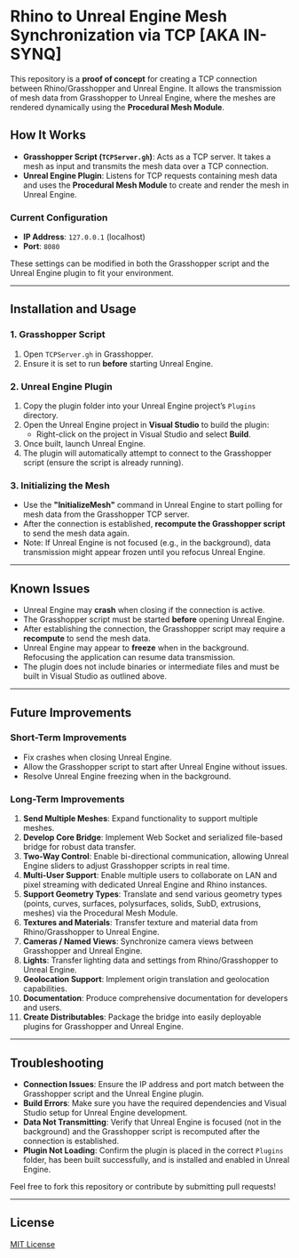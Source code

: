 # Rhino to Unreal Engine Mesh Synchronization via TCP [AKA IN-SYNQ]

This repository is a **proof of concept** for creating a TCP connection between Rhino/Grasshopper and Unreal Engine. It allows the transmission of mesh data from Grasshopper to Unreal Engine, where the meshes are rendered dynamically using the **Procedural Mesh Module**.

## How It Works

- **Grasshopper Script (`TCPServer.gh`)**: Acts as a TCP server. It takes a mesh as input and transmits the mesh data over a TCP connection.
- **Unreal Engine Plugin**: Listens for TCP requests containing mesh data and uses the **Procedural Mesh Module** to create and render the mesh in Unreal Engine.

### Current Configuration
- **IP Address**: `127.0.0.1` (localhost)
- **Port**: `8080`

These settings can be modified in both the Grasshopper script and the Unreal Engine plugin to fit your environment.

---

## Installation and Usage

### 1. Grasshopper Script
1. Open `TCPServer.gh` in Grasshopper.
2. Ensure it is set to run **before** starting Unreal Engine.

### 2. Unreal Engine Plugin
1. Copy the plugin folder into your Unreal Engine project’s `Plugins` directory.
2. Open the Unreal Engine project in **Visual Studio** to build the plugin:
   - Right-click on the project in Visual Studio and select **Build**.
3. Once built, launch Unreal Engine.
4. The plugin will automatically attempt to connect to the Grasshopper script (ensure the script is already running).

### 3. Initializing the Mesh
- Use the **"InitializeMesh"** command in Unreal Engine to start polling for mesh data from the Grasshopper TCP server.
- After the connection is established, **recompute the Grasshopper script** to send the mesh data again.
- Note: If Unreal Engine is not focused (e.g., in the background), data transmission might appear frozen until you refocus Unreal Engine.

---

## Known Issues
- Unreal Engine may **crash** when closing if the connection is active.
- The Grasshopper script must be started **before** opening Unreal Engine.
- After establishing the connection, the Grasshopper script may require a **recompute** to send the mesh data.
- Unreal Engine may appear to **freeze** when in the background. Refocusing the application can resume data transmission.
- The plugin does not include binaries or intermediate files and must be built in Visual Studio as outlined above.

---

## Future Improvements

### Short-Term Improvements
- Fix crashes when closing Unreal Engine.
- Allow the Grasshopper script to start after Unreal Engine without issues.
- Resolve Unreal Engine freezing when in the background.

### Long-Term Improvements
1. **Send Multiple Meshes**: Expand functionality to support multiple meshes.
2. **Develop Core Bridge**: Implement Web Socket and serialized file-based bridge for robust data transfer.
3. **Two-Way Control**: Enable bi-directional communication, allowing Unreal Engine sliders to adjust Grasshopper scripts in real time.
4. **Multi-User Support**: Enable multiple users to collaborate on LAN and pixel streaming with dedicated Unreal Engine and Rhino instances.
5. **Support Geometry Types**: Translate and send various geometry types (points, curves, surfaces, polysurfaces, solids, SubD, extrusions, meshes) via the Procedural Mesh Module.
6. **Textures and Materials**: Transfer texture and material data from Rhino/Grasshopper to Unreal Engine.
7. **Cameras / Named Views**: Synchronize camera views between Grasshopper and Unreal Engine.
8. **Lights**: Transfer lighting data and settings from Rhino/Grasshopper to Unreal Engine.
9. **Geolocation Support**: Implement origin translation and geolocation capabilities.
10. **Documentation**: Produce comprehensive documentation for developers and users.
11. **Create Distributables**: Package the bridge into easily deployable plugins for Grasshopper and Unreal Engine.

---

## Troubleshooting
- **Connection Issues**: Ensure the IP address and port match between the Grasshopper script and the Unreal Engine plugin.
- **Build Errors**: Make sure you have the required dependencies and Visual Studio setup for Unreal Engine development.
- **Data Not Transmitting**: Verify that Unreal Engine is focused (not in the background) and the Grasshopper script is recomputed after the connection is established.
- **Plugin Not Loading**: Confirm the plugin is placed in the correct `Plugins` folder, has been built successfully, and is installed and enabled in Unreal Engine.

Feel free to fork this repository or contribute by submitting pull requests!

---

## License
[MIT License](LICENSE)


